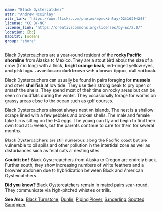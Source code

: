 ```yaml
---
name: "Black Oystercatcher"
attr: "Andrew McKinlay"
attr_link: "https://www.flickr.com/photos/apmckinlay/52816394288"
license: "CC BY-NC"
license_link: "https://creativecommons.org/licenses/by-nc/2.0/"
location: [bc]
habitat: [ocean]
group: "shore"
---
```

Black Oystercatchers are a year-round resident of the **rocky Pacific shoreline** from Alaska to Mexico. They are a stout bird about the size of a crow (17 in long) with a thick, **bright orange beak**, red-ringed yellow eyes, and pink legs. Juveniles are dark brown with a brown-tipped, dull red beak.

Black Oystercatchers can usually be found in pairs foraging for **mussels** and other **shellfish** at low tide. They use their strong beak to pry open or smash the shells. They spend most of their time on rocky areas but can be seen on mudflats during the winter. They occasionally forage for worms on grassy areas close to the ocean such as golf courses.

Black Oystercatchers almost always nest on islands. The nest is a shallow scrape lined with a few pebbles and broken shells. The male and female take turns sitting on the 1-4 eggs. The young can fly and begin to find their own food at 5 weeks, but the parents continue to care for them for several months.

Black Oystercatchers are still numerous along the Pacific coast but are vulnerable to oil spills and other pollution in the intertidal zone as well as disturbances such as feral cats at nesting sites.

**Could it be?** Black Oystercatchers from Alaska to Oregon are entirely black. Further south, they show increasing numbers of white feathers and a browner abdomen due to hybridization between Black and American Oystercatchers.

**Did you know?** Black Oystercatchers remain in mated pairs year-round. They communicate via high-pitched whistles or trills.

<!-- generated, do not edit -->
**See Also:**
[Black Turnstone](/birds/blturnstone/),
[Dunlin](/birds/dunlin/),
[Piping Plover](/birds/pipplov/),
[Sanderling](/birds/sander/),
[Spotted Sandpiper](/birds/spotsand/)

